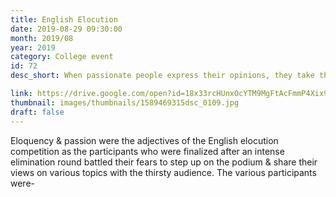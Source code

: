 ```yaml
---
title: English Elocution
date: 2019-08-29 09:30:00
month: 2019/08
year: 2019
category: College event
id: 72
desc_short: When passionate people express their opinions, they take those along with them to explore their world. The Elocution competition was a cascade of ideas that put the audience at the edges of their seats.

link: https://drive.google.com/open?id=18x33rcHUnxOcYTM9MgFtAcFmmP4Xix9t
thumbnail: images/thumbnails/1589469315dsc_0109.jpg
draft: false
---
```


Eloquency & passion  were the adjectives of the English elocution competition as the participants who were finalized after an intense elimination round battled their fears to step up on the podium & share their views on various topics with the thirsty audience. The various participants were-
